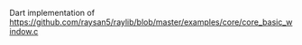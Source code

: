 Dart implementation of https://github.com/raysan5/raylib/blob/master/examples/core/core_basic_window.c
